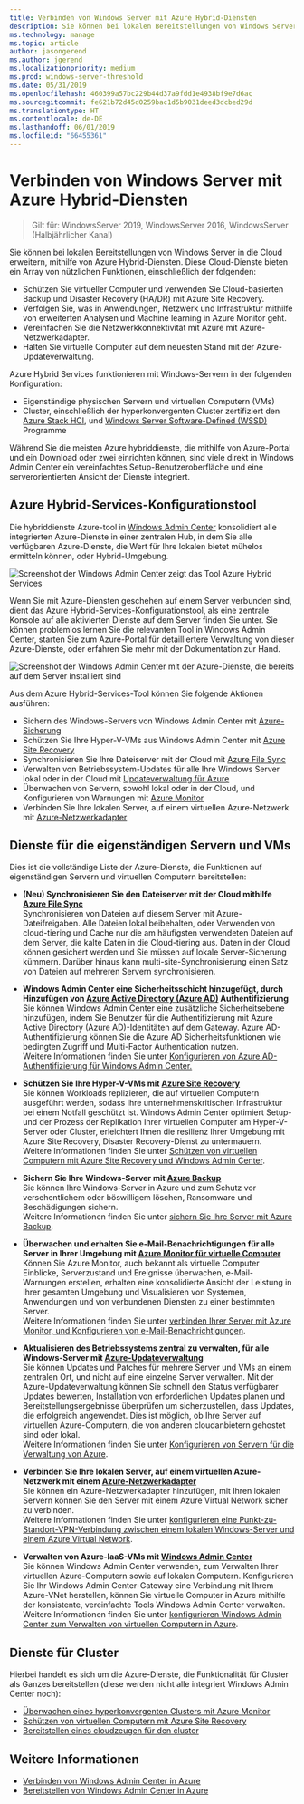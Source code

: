 ```yaml
---
title: Verbinden von Windows Server mit Azure Hybrid-Diensten
description: Sie können bei lokalen Bereitstellungen von Windows Server in die Cloud erweitern, mithilfe von Azure Hybrid-Diensten.
ms.technology: manage
ms.topic: article
author: jasongerend
ms.author: jgerend
ms.localizationpriority: medium
ms.prod: windows-server-threshold
ms.date: 05/31/2019
ms.openlocfilehash: 460399a57bc229b44d37a9fdd1e4938bf9e7d6ac
ms.sourcegitcommit: fe621b72d45d0259bac1d5b9031deed3dcbed29d
ms.translationtype: HT
ms.contentlocale: de-DE
ms.lasthandoff: 06/01/2019
ms.locfileid: "66455361"
---
```

# <a name="connecting-windows-server-to-azure-hybrid-services"></a>Verbinden von Windows Server mit Azure Hybrid-Diensten

>Gilt für: WindowsServer 2019, WindowsServer 2016, WindowsServer (Halbjährlicher Kanal)

Sie können bei lokalen Bereitstellungen von Windows Server in die Cloud erweitern, mithilfe von Azure Hybrid-Diensten. Diese Cloud-Dienste bieten ein Array von nützlichen Funktionen, einschließlich der folgenden:

- Schützen Sie virtueller Computer und verwenden Sie Cloud-basierten Backup und Disaster Recovery (HA/DR) mit Azure Site Recovery. 
- Verfolgen Sie, was in Anwendungen, Netzwerk und Infrastruktur mithilfe von erweiterten Analysen und Machine learning in Azure Monitor geht. 
- Vereinfachen Sie die Netzwerkkonnektivität mit Azure mit Azure-Netzwerkadapter.
- Halten Sie virtuelle Computer auf dem neuesten Stand mit der Azure-Updateverwaltung.

Azure Hybrid Services funktionieren mit Windows-Servern in der folgenden Konfiguration:

- Eigenständige physischen Servern und virtuellen Computern (VMs)
- Cluster, einschließlich der hyperkonvergenten Cluster zertifiziert den [Azure Stack HCI](https://docs.microsoft.com/azure-stack/operator/azure-stack-hci-overview), und [Windows Server Software-Defined (WSSD)](https://www.microsoft.com/en-us/cloud-platform/software-defined-datacenter) Programme

Während Sie die meisten Azure hybriddienste, die mithilfe von Azure-Portal und ein Download oder zwei einrichten können, sind viele direkt in Windows Admin Center ein vereinfachtes Setup-Benutzeroberfläche und eine serverorientierten Ansicht der Dienste integriert.

## <a name="azure-hybrid-services-tool"></a>Azure Hybrid-Services-Konfigurationstool

Die hybriddienste Azure-tool in [Windows Admin Center](../understand/windows-admin-center.md) konsolidiert alle integrierten Azure-Dienste in einer zentralen Hub, in dem Sie alle verfügbaren Azure-Dienste, die Wert für Ihre lokalen bietet mühelos ermitteln können, oder Hybrid-Umgebung. 

![Screenshot der Windows Admin Center zeigt das Tool Azure Hybrid Services](../media/azure-services/ahs-discover.png)

Wenn Sie mit Azure-Diensten geschehen auf einem Server verbunden sind, dient das Azure Hybrid-Services-Konfigurationstool, als eine zentrale Konsole auf alle aktivierten Dienste auf dem Server finden Sie unter. Sie können problemlos lernen Sie die relevanten Tool in Windows Admin Center, starten Sie zum Azure-Portal für detailliertere Verwaltung von dieser Azure-Dienste, oder erfahren Sie mehr mit der Dokumentation zur Hand. 

![Screenshot der Windows Admin Center mit der Azure-Dienste, die bereits auf dem Server installiert sind](../media/azure-services/ahs-dayN.png)

Aus dem Azure Hybrid-Services-Tool können Sie folgende Aktionen ausführen:
- Sichern des Windows-Servers von Windows Admin Center mit [Azure-Sicherung](azure-backup.md)
- Schützen Sie Ihre Hyper-V-VMs aus Windows Admin Center mit [Azure Site Recovery](azure-site-recovery.md)
- Synchronisieren Sie Ihre Dateiserver mit der Cloud mit [Azure File Sync](azure-file-sync.md)
- Verwalten von Betriebssystem-Updates für alle Ihre Windows Server lokal oder in der Cloud mit [Updateverwaltung für Azure](azure-update-management.md)
- Überwachen von Servern, sowohl lokal oder in der Cloud, und Konfigurieren von Warnungen mit [Azure Monitor](azure-monitor.md)
- Verbinden Sie Ihre lokalen Server, auf einem virtuellen Azure-Netzwerk mit [Azure-Netzwerkadapter](https://aka.ms/WACNetworkAdapter)

## <a name="services-for-stand-alone-servers-and-vms"></a>Dienste für die eigenständigen Servern und VMs

Dies ist die vollständige Liste der Azure-Dienste, die Funktionen auf eigenständigen Servern und virtuellen Computern bereitstellen:

- **(Neu) Synchronisieren Sie den Dateiserver mit der Cloud mithilfe [Azure File Sync](https://aka.ms/afs)**  
Synchronisieren von Dateien auf diesem Server mit Azure-Dateifreigaben. Alle Dateien lokal beibehalten, oder Verwenden von cloud-tiering und Cache nur die am häufigsten verwendeten Dateien auf dem Server, die kalte Daten in die Cloud-tiering aus. Daten in der Cloud können gesichert werden und Sie müssen auf lokale Server-Sicherung kümmern. Darüber hinaus kann multi-site-Synchronisierung einen Satz von Dateien auf mehreren Servern synchronisieren.

- **Windows Admin Center eine Sicherheitsschicht hinzugefügt, durch Hinzufügen von [Azure Active Directory (Azure AD)](https://azure.microsoft.com/services/active-directory/) Authentifizierung**  
Sie können Windows Admin Center eine zusätzliche Sicherheitsebene hinzufügen, indem Sie Benutzer für die Authentifizierung mit Azure Active Directory (Azure AD)-Identitäten auf dem Gateway. Azure AD-Authentifizierung können Sie die Azure AD Sicherheitsfunktionen wie bedingten Zugriff und Multi-Factor Authentication nutzen.  
Weitere Informationen finden Sie unter [Konfigurieren von Azure AD-Authentifizierung für Windows Admin Center.](../configure/user-access-control.md#azure-active-directory)  

- **Schützen Sie Ihre Hyper-V-VMs mit [Azure Site Recovery](https://docs.microsoft.com/azure/site-recovery/site-recovery-overview)**  
Sie können Workloads replizieren, die auf virtuellen Computern ausgeführt werden, sodass Ihre unternehmenskritischen Infrastruktur bei einem Notfall geschützt ist. Windows Admin Center optimiert Setup- und der Prozess der Replikation Ihrer virtuellen Computer am Hyper-V-Server oder Cluster, erleichtert Ihnen die resilienz Ihrer Umgebung mit Azure Site Recovery, Disaster Recovery-Dienst zu untermauern.  
Weitere Informationen finden Sie unter [Schützen von virtuellen Computern mit Azure Site Recovery und Windows Admin Center](azure-site-recovery.md).

- **Sichern Sie Ihre Windows-Server mit [Azure Backup](https://docs.microsoft.com/azure/backup/backup-overview)**  
Sie können Ihre Windows-Server in Azure und zum Schutz vor versehentlichem oder böswilligem löschen, Ransomware und Beschädigungen sichern.  
Weitere Informationen finden Sie unter [sichern Sie Ihre Server mit Azure Backup](azure-backup.md).

- **Überwachen und erhalten Sie e-Mail-Benachrichtigungen für alle Server in Ihrer Umgebung mit [Azure Monitor für virtuelle Computer](https://docs.microsoft.com/azure/azure-monitor/insights/vminsights-overview)**  
Können Sie Azure Monitor, auch bekannt als virtuelle Computer Einblicke, Serverzustand und Ereignisse überwachen, e-Mail-Warnungen erstellen, erhalten eine konsolidierte Ansicht der Leistung in Ihrer gesamten Umgebung und Visualisieren von Systemen, Anwendungen und von verbundenen Diensten zu einer bestimmten Server.  
Weitere Informationen finden Sie unter [verbinden Ihrer Server mit Azure Monitor, und Konfigurieren von e-Mail-Benachrichtigungen](azure-monitor.md).

- **Aktualisieren des Betriebssystems zentral zu verwalten, für alle Windows-Server mit [Azure-Updateverwaltung](https://docs.microsoft.com/azure/automation/automation-update-management)**  
Sie können Updates und Patches für mehrere Server und VMs an einem zentralen Ort, und nicht auf eine einzelne Server verwalten. Mit der Azure-Updateverwaltung können Sie schnell den Status verfügbarer Updates bewerten, Installation von erforderlichen Updates planen und Bereitstellungsergebnisse überprüfen um sicherzustellen, dass Updates, die erfolgreich angewendet. Dies ist möglich, ob Ihre Server auf virtuellen Azure-Computern, die von anderen cloudanbietern gehostet sind oder lokal.  
Weitere Informationen finden Sie unter [Konfigurieren von Servern für die Verwaltung von Azure](azure-update-management.md).

- **Verbinden Sie Ihre lokalen Server, auf einem virtuellen Azure-Netzwerk mit einem [Azure-Netzwerkadapter](https://aka.ms/WACNetworkAdapter)**  
Sie können ein Azure-Netzwerkadapter hinzufügen, mit Ihren lokalen Servern können Sie den Server mit einem Azure Virtual Network sicher zu verbinden.  
Weitere Informationen finden Sie unter [konfigurieren eine Punkt-zu-Standort-VPN-Verbindung zwischen einem lokalen Windows-Server und einem Azure Virtual Network](https://aka.ms/WACNetworkAdapter).

- **Verwalten von Azure-IaaS-VMs mit [Windows Admin Center](manage-azure-vms.md)**  
Sie können Windows Admin Center verwenden, zum Verwalten Ihrer virtuellen Azure-Computern sowie auf lokalen Computern. Konfigurieren Sie Ihr Windows Admin Center-Gateway eine Verbindung mit Ihrem Azure-VNet herstellen, können Sie virtuelle Computer in Azure mithilfe der konsistente, vereinfachte Tools Windows Admin Center verwalten. Weitere Informationen finden Sie unter [konfigurieren Windows Admin Center zum Verwalten von virtuellen Computern in Azure](manage-azure-vms.md).

## <a name="services-for-clusters"></a>Dienste für Cluster

Hierbei handelt es sich um die Azure-Dienste, die Funktionalität für Cluster als Ganzes bereitstellen (diese werden nicht alle integriert Windows Admin Center noch):

- [Überwachen eines hyperkonvergenten Clusters mit Azure Monitor](../../../storage/storage-spaces/configure-azure-monitor.md)
- [Schützen von virtuellen Computern mit Azure Site Recovery](azure-site-recovery.md)
- [Bereitstellen eines cloudzeugen für den cluster](../../../failover-clustering/deploy-cloud-witness.md)

## <a name="see-also"></a>Weitere Informationen

- [Verbinden von Windows Admin Center in Azure](azure-integration.md)
- [Bereitstellen von Windows Admin Center in Azure](deploy-wac-in-azure.md)